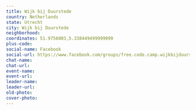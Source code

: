 ```yaml
---
title: Wijk bij Duurstede
country: Netherlands
state: Utrecht
city: Wijk bij Duurstede
neighborhood: 
coordinates: 51.9756003,5.338449499999999
plus-code:
social-name: Facebook
social-url: https://www.facebook.com/groups/free.code.camp.wijkbijduurstede
chat-name:
chat-url:
event-name:
event-url:
leader-name:
leader-url:
old-photo: 
cover-photo:
---
```

